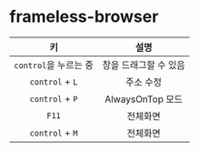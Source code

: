 # frameless-browser

| 키 | 설명 |
|:---:|:---:|
| `control`을 누르는 중 | 창을 드래그할 수 있음 |
| `control` + `L`   | 주소 수정 |
| `control` + `P` | AlwaysOnTop 모드 |
| `F11` | 전체화면 |
| `control` + `M` | 전체화면 |
